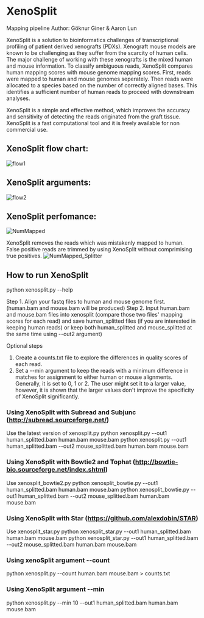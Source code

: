 # XenoSplit
Mapping pipeline 
Author: Göknur Giner & Aaron Lun

XenoSplit is a solution to bioinformatics challenges of transcriptional profiling of patient derived xenografts (PDXs). Xenograft mouse models are known to be challenging as they suffer from the scarcity of human cells. The major challenge of working with these xenografts is the mixed human and mouse information. To classify ambiguous reads, XenoSplit compares human mapping scores with mouse genome mapping scores. First, reads were mapped to human and mouse genomes seperately. Then reads were allocated to a species based on the number of correctly aligned bases. This identifies a sufficient number of human reads to proceed with downstream analyses.

XenoSplit is a simple and effective method, which improves the accuracy and sensitivity of detecting the reads originated from the graft tissue. XenoSplit is a fast computational tool and it is freely available for non commercial use.

## XenoSplit flow chart:
![flow1](https://github.com/goknurginer/XenoSplit/blob/master/flow1.png)

## XenoSplit arguments:
![flow2](https://github.com/goknurginer/XenoSplit/blob/master/flow2.png)

## XenoSplit perfomance:
![NumMapped](https://github.com/goknurginer/XenoSplit/blob/master/NumMapped.png)

XenoSplit removes the reads which was mistakenly mapped to human. False positive reads are trimmed by using XenoSplit without comprimising true positives.
![NumMapped_Splitter](https://github.com/goknurginer/XenoSplit/blob/master/NumMapped_Splitter.png)


## How to run XenoSplit
python xenosplit.py --help

Step 1. Align your fastq files to human and mouse genome first. (human.bam and mouse.bam will be produced)
Step 2. Input human.bam and mouse.bam files into xenosplit (compare those two files' mapping scores for each read) and save human_splitted files (if you are interested in keeping human reads) or keep both human_splitted and mouse_splitted at the same time using --out2 argument)

Optional steps
1. Create a counts.txt file to explore the differences in quality scores of each read.
2. Set a --min argument to keep the reads with a minimum difference in matches for assignment to either human or mouse alignments. Generally, it is set to 0, 1 or 2. The user might set it to a larger value, however, it is shown that the larger values don't improve the specificity of XenoSplit significantly.


### Using XenoSplit with Subread and Subjunc (http://subread.sourceforge.net/)
Use the latest version of xenosplit.py
python xenosplit.py --out1 human_splitted.bam human.bam mouse.bam
python xenosplit.py --out1 human_splitted.bam --out2 mouse_splitted.bam human.bam mouse.bam

### Using XenoSplit with Bowtie2 and Tophat (http://bowtie-bio.sourceforge.net/index.shtml)
Use xenosplit_bowtie2.py
python xenosplit_bowtie.py --out1 human_splitted.bam human.bam mouse.bam
python xenosplit_bowtie.py --out1 human_splitted.bam --out2 mouse_splitted.bam human.bam mouse.bam

### Using XenoSplit with Star (https://github.com/alexdobin/STAR)
Use xenosplit_star.py
python xenosplit_star.py --out1 human_splitted.bam human.bam mouse.bam
python xenosplit_star.py --out1 human_splitted.bam --out2 mouse_splitted.bam human.bam mouse.bam

### Using xenoSplit argument --count
python xenosplit.py --count human.bam mouse.bam > counts.txt

### Using XenoSplit argument --min
python xenosplit.py --min 10 --out1 human_splitted.bam human.bam mouse.bam
